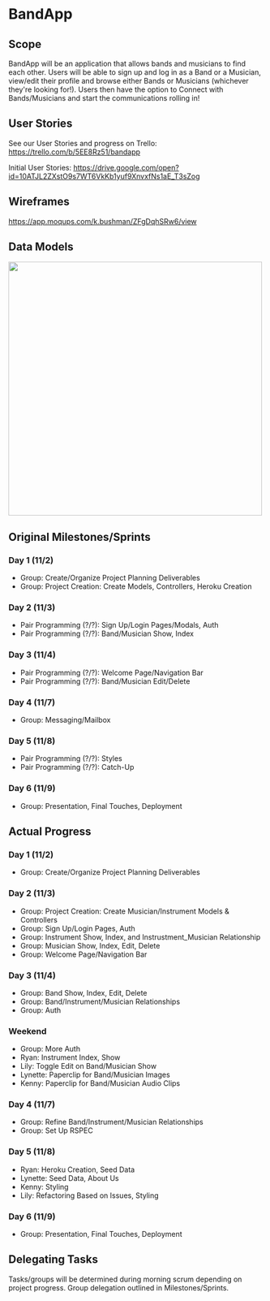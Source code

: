 # BandApp
## Scope
BandApp will be an application that allows bands and musicians to find each other. Users will be able to sign up and log in as a Band or a Musician, view/edit their profile and browse either Bands or Musicians (whichever they're looking for!). Users then have the option to Connect with Bands/Musicians and start the communications rolling in! 
## User Stories
See our User Stories and progress on Trello: https://trello.com/b/5EE8Rz51/bandapp

Initial User Stories: https://drive.google.com/open?id=10ATJL2ZXstO9s7WT6VkKb1yuf9XnvxfNs1aE_T3sZog
## Wireframes
https://app.moqups.com/k.bushman/ZFgDqhSRw6/view

## Data Models
<img src='https://lh3.googleusercontent.com/-4JsB928H8YxlR5l1Ygq7fH91-x85i7k0s4WZCDCTS86Jkw4BGCUbop_55InkZQl_zC13FbQUCAtfe3jhs1lwICzQCQl779iA56DVWxOIq-MLgV9qS5FK1JSdqh2Gz0P3O1Hqw8hnDLCKnDkqILgmM9x2mNKzTRdFLVVyYBcI7y_wY6M8hywiB_sKQFe_erjww24IrNV11GuOl-Qb6yDkIwWcIdDtMbHO8pZR1WHnsI5ZvgmBezugeeFgvgOkdPqfRBgIh-Vatq_yTjgaBCXthWvJ0TBSz1Fr3aKhMkENiCbT5AOX5TK2r2YNq6CHbCm7ENNnzyD-0ltDOrzTN68CGmHMtfeAo3WgCOzwsUV5sTJAWjuXPp44eDN90HMCAsjkYBV-aOZnr1V8BbOXETK1W8X5PBojGnIZ1snaqlalijXI8L_WN6VAI-xaa6OgYEGM63494uMx4mq7N0v0EK2OcJ8_H9B4g6SYmctEdJrT5kcHyMEwysdie7Ha8VWzOOq2kt1r5LCB-Et40279hNxQSlhS4ZTb1Gvj9EM73zp9a-qsmDIphAp-whngbqwKOGaDjUYVqE0=w2554-h1398' height='500'>

## Original Milestones/Sprints
 
### Day 1 (11/2)
 - Group: Create/Organize Project Planning Deliverables
 - Group: Project Creation: Create Models, Controllers, Heroku Creation
 
### Day 2 (11/3)
 - Pair Programming (?/?): Sign Up/Login Pages/Modals, Auth
 - Pair Programming (?/?): Band/Musician Show, Index
 
### Day 3 (11/4)
 - Pair Programming (?/?): Welcome Page/Navigation Bar
 - Pair Programming (?/?): Band/Musician Edit/Delete
 
### Day 4 (11/7)
 - Group: Messaging/Mailbox
 
### Day 5 (11/8)
 - Pair Programming (?/?): Styles
 - Pair Programming (?/?): Catch-Up
 
### Day 6 (11/9)
 - Group: Presentation, Final Touches, Deployment
 
## Actual Progress

### Day 1 (11/2)
- Group: Create/Organize Project Planning Deliverables

### Day 2 (11/3)
- Group: Project Creation: Create Musician/Instrument Models & Controllers
- Group: Sign Up/Login Pages, Auth
- Group: Instrument Show, Index, and Instrustment_Musician Relationship
- Group: Musician Show, Index, Edit, Delete
- Group: Welcome Page/Navigation Bar

### Day 3 (11/4)
- Group: Band Show, Index, Edit, Delete
- Group: Band/Instrument/Musician Relationships
- Group: Auth

### Weekend

- Group: More Auth
- Ryan: Instrument Index, Show
- Lily: Toggle Edit on Band/Musician Show
- Lynette: Paperclip for Band/Musician Images
- Kenny: Paperclip for Band/Musician Audio Clips

### Day 4 (11/7)
- Group: Refine Band/Instrument/Musician Relationships
- Group: Set Up RSPEC

### Day 5 (11/8)
- Ryan: Heroku Creation, Seed Data
- Lynette: Seed Data, About Us
- Kenny: Styling
- Lily: Refactoring Based on Issues, Styling

### Day 6 (11/9)
- Group: Presentation, Final Touches, Deployment

## Delegating Tasks

Tasks/groups will be determined during morning scrum depending on project progress. Group delegation outlined in Milestones/Sprints.
